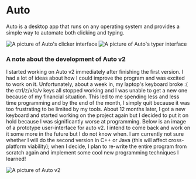 # Auto

Auto is a desktop app that runs on any operating system and provides a simple way to automate both clicking and typing.

![A picture of Auto's clicker interface](https://raw.githubusercontent.com/japraj/autoclicker-typer.github.io/master/img/Clicker.JPG)
![A picture of Auto's typer interface](https://raw.githubusercontent.com/japraj/autoclicker-typer.github.io/master/img/Typer.jpg)

### A note about the development of Auto v2

I started working on Auto v2 immediately after finishing the first version. I had a lot of ideas about how I could improve the program and was excited to work on it. Unfortunately, about a week in, my laptop's keyboard broke :( the ctrl/z/x/c/v keys all stopped working and I was unable to get a new one because of my financial situation. This led to me spending less and less time programming and by the end of the month, I simply quit because it was too frustrating to be limited by my tools. About 12 months later, I got a new keyboard and started working on the project again but I decided to put it on hold because I was significantly worse at programming. Below is an image of a prototype user-interface for auto v2. I intend to come back and work on it some more in the future but I do not know when. I am currently not sure whether I will do the second version in C++ or Java (this will affect cross-platform viability); when I decide, I plan to re-write the entire program from scratch again and implement some cool new programming techniques I learned!

![A picture of Auto v2](https://raw.githubusercontent.com/japraj/autoclicker-typer.github.io/master/img/capstonev2.jpg)
